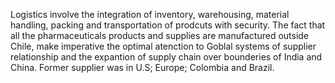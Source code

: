 Logistics involve the integration of inventory, warehousing, material handling, packing and transportation of prodcuts with security.
The fact that all the pharmaceuticals products and supplies are manufactured outside Chile, make imperative the optimal atenction to Goblal systems of supplier relationship and the expantion of supply chain over bounderies of India and China. Former supplier was in U.S; Europe; Colombia and Brazil.
